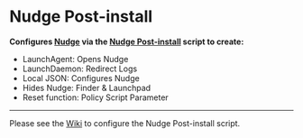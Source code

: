 # Nudge Post-install

**Configures [Nudge](https://github.com/macadmins/nudge/blob/main/README.md) via the [Nudge Post-install](Nudge-Post-install.bash) script to create:**
- LaunchAgent: Opens Nudge 
- LaunchDaemon: Redirect Logs
- Local JSON: Configures Nudge
- Hides Nudge: Finder & Launchpad
- Reset function: Policy Script Parameter

---

Please see the [Wiki](https://github.com/dan-snelson/Nudge-Post-install/wiki) to configure the Nudge Post-install script.